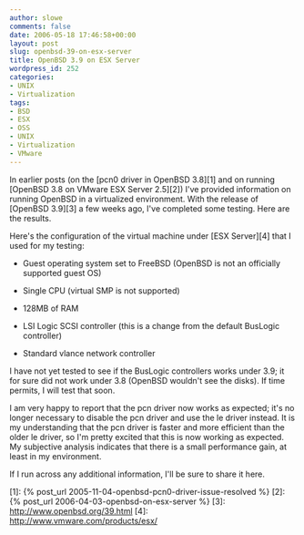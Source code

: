 ```yaml
---
author: slowe
comments: false
date: 2006-05-18 17:46:58+00:00
layout: post
slug: openbsd-39-on-esx-server
title: OpenBSD 3.9 on ESX Server
wordpress_id: 252
categories:
- UNIX
- Virtualization
tags:
- BSD
- ESX
- OSS
- UNIX
- Virtualization
- VMware
---
```


In earlier posts (on the [pcn0 driver in OpenBSD 3.8][1] and on running [OpenBSD 3.8 on VMware ESX Server 2.5][2]) I've provided information on running OpenBSD in a virtualized environment. With the release of [OpenBSD 3.9][3] a few weeks ago, I've completed some testing. Here are the results.

Here's the configuration of the virtual machine under [ESX Server][4] that I used for my testing:

* Guest operating system set to FreeBSD (OpenBSD is not an officially supported guest OS)

* Single CPU (virtual SMP is not supported)

* 128MB of RAM

* LSI Logic SCSI controller (this is a change from the default BusLogic controller)

* Standard vlance network controller

I have not yet tested to see if the BusLogic controllers works under 3.9; it for sure did not work under 3.8 (OpenBSD wouldn't see the disks). If time permits, I will test that soon.

I am very happy to report that the pcn driver now works as expected; it's no longer necessary to disable the pcn driver and use the le driver instead. It is my understanding that the pcn driver is faster and more efficient than the older le driver, so I'm pretty excited that this is now working as expected. My subjective analysis indicates that there is a small performance gain, at least in my environment.

If I run across any additional information, I'll be sure to share it here.

[1]: {% post_url 2005-11-04-openbsd-pcn0-driver-issue-resolved %}
[2]: {% post_url 2006-04-03-openbsd-on-esx-server %}
[3]: http://www.openbsd.org/39.html
[4]: http://www.vmware.com/products/esx/
